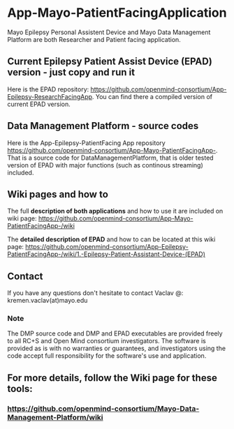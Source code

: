 # App-Mayo-PatientFacingApplication

Mayo Epilepsy Personal Assistent Device and Mayo Data Management Platform are both Researcher and Patient facing application. 

## Current Epilepsy Patient Assist Device (EPAD) version - just copy and run it ##
Here is the EPAD repository: https://github.com/openmind-consortium/App-Epilepsy-ResearchFacingApp.
You can find there a compiled version of current EPAD version.

## Data Management Platform - source codes ##
Here is the App-Epilepsy-PatientFacing App repository  https://github.com/openmind-consortium/App-Mayo-PatientFacingApp-.
That is a source code for DataManagementPlatform, that is older tested version of EPAD with major functions (such as continous streaming) included.

## Wiki pages and how to ##
The full **description of both applications** and how to use it are included on wiki page: https://github.com/openmind-consortium/App-Mayo-PatientFacingApp-/wiki

The **detailed description of EPAD** and how to can be located at this wiki page: https://github.com/openmind-consortium/App-Epilepsy-PatientFacingApp-/wiki/1.-Epilepsy-Patient-Assistant-Device-(EPAD)

## Contact ##
If you have any questions don't hesitate to contact Vaclav @: kremen.vaclav(at)mayo.edu 


### Note ###
The DMP source code and DMP and EPAD executables are provided freely to all RC+S and Open Mind consortium investigators. The software is provided as is with no warranties or guarantees, and investigators using the code accept full responsibility for the software's use and application.


## For more details, follow the Wiki page for these tools: 
### https://github.com/openmind-consortium/Mayo-Data-Management-Platform/wiki

